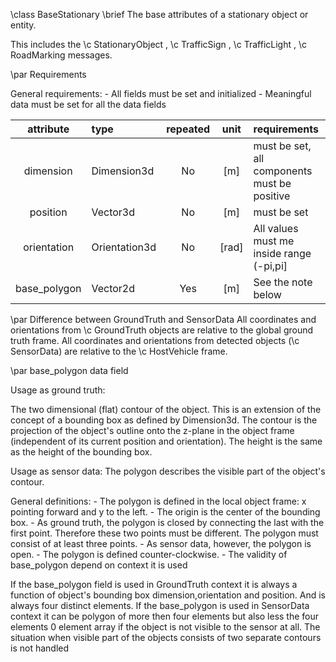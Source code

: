 \class BaseStationary
\brief The base attributes of a stationary object or entity.

This includes the \c StationaryObject , \c TrafficSign , \c TrafficLight , \c RoadMarking messages.

\par Requirements

General requirements:
	- All fields must be set and initialized
	- Meaningful data must be set for all the data fields


attribute        |  type         | repeated | unit  | requirements 
:------:         | :------------ | :-----:  | :---: | :---------------------------
dimension        | Dimension3d   | No       | [m]   | must be set, all components must be positive
position         | Vector3d      | No       | [m]   | must be set
orientation      | Orientation3d | No       | [rad] | All values must me inside range (-pi,pi]
base_polygon     | Vector2d      | Yes      | [m]   | See the note below


\par Difference between GroundTruth and SensorData
All coordinates and orientations from \c GroundTruth objects are relative to the
global ground truth frame. All coordinates and orientations from detected
objects (\c SensorData) are relative to the \c HostVehicle frame.

\par base_polygon data field

Usage as ground truth:

The two dimensional (flat) contour of the object. This is an extension of the concept of a bounding box as defined by Dimension3d. The contour is the projection of the object's outline onto the z-plane in the object  frame (independent of its current position and orientation). The height  is the same as the height of the bounding box.

Usage as sensor data:
The polygon describes the visible part of the object's contour.

General definitions:
    - The polygon is defined in the local object frame: x pointing forward and y to the left.
    - The origin is the center of the bounding box. 
    - As ground truth, the polygon is closed by connecting the last with the first point. Therefore these two points must be different. The polygon must consist of at least three points.
    - As sensor data, however, the polygon is open.
    - The polygon is defined counter-clockwise.
    - The validity of base_polygon depend on context it is used

If the base_polygon field is used in GroundTruth context it is always a function of object's bounding box dimension,orientation and position. And is always four distinct elements.
If the base_polygon is used in SensorData context it can be polygon of more then four elements but also less the four elements 0 element array if the object is not visible to the sensor at all. 
The situation when visible part of the objects consists of two separate contours is not handled
 